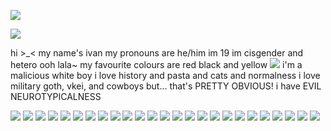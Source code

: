 ![](https://komarev.com/ghpvc/?username=craniotomy&color=red)

![](https://i.pinimg.com/originals/ad/86/1e/ad861e25cd5e28aec6b0896b43d644b2.gif)

hi >_< my name's ivan my pronouns are he/him im 19 im cisgender and hetero ooh lala~ my favourite colours are red black and yellow ![](https://r74n.com/pixelflags/png/country/germany.png) i'm a malicious white boy  i love history and pasta and cats and normalness i love military goth, vkei, and cowboys but... that's PRETTY OBVIOUS! i have EVIL NEUROTYPICALNESS

![](https://64.media.tumblr.com/b60f77930f2ec2c74cbba8511aaa1702/6f7f642be5f6d7a8-aa/s100x200/7bfddca6daab113b6e7f5142a2dc84cf0f1e0ad7.jpg) ![](https://64.media.tumblr.com/fee2d8e53ef7a1e23dd3b4a3f17c7ec4/86cd396632a5bfd3-3d/s100x200/16256a0051e3aebc9dc153cd455dfe515bba2ab5.pnj) ![](https://64.media.tumblr.com/927c992ab3abb7a390d8c4ce7c12eceb/8c49db604b0f3002-b5/s100x200/4be5f9cf95ee416dd2f7e89dd3cea35274ae73da.pnj) ![](https://pix.crd.co/assets/images/gallery13/c5490cca_original.png?v=95dd3781) ![](https://images-wixmp-ed30a86b8c4ca887773594c2.wixmp.com/f/3e9065b0-6e2c-4e94-8238-54ff72ba852c/d7jo8n8-c202d3a8-4772-4acd-a164-7539614e1d74.gif?token=eyJ0eXAiOiJKV1QiLCJhbGciOiJIUzI1NiJ9.eyJzdWIiOiJ1cm46YXBwOjdlMGQxODg5ODIyNjQzNzNhNWYwZDQxNWVhMGQyNmUwIiwiaXNzIjoidXJuOmFwcDo3ZTBkMTg4OTgyMjY0MzczYTVmMGQ0MTVlYTBkMjZlMCIsIm9iaiI6W1t7InBhdGgiOiJcL2ZcLzNlOTA2NWIwLTZlMmMtNGU5NC04MjM4LTU0ZmY3MmJhODUyY1wvZDdqbzhuOC1jMjAyZDNhOC00NzcyLTRhY2QtYTE2NC03NTM5NjE0ZTFkNzQuZ2lmIn1dXSwiYXVkIjpbInVybjpzZXJ2aWNlOmZpbGUuZG93bmxvYWQiXX0.XA7227F27wwIgHI9CMwp3dyxMkf5Juv-z7xYBJHsalY) ![](https://images-wixmp-ed30a86b8c4ca887773594c2.wixmp.com/f/7f43b8aa-363b-434c-bca1-ee6980e6987c/d5y05vr-5cb758eb-5359-41b9-8fd3-06ec443f6bae.gif?token=eyJ0eXAiOiJKV1QiLCJhbGciOiJIUzI1NiJ9.eyJzdWIiOiJ1cm46YXBwOjdlMGQxODg5ODIyNjQzNzNhNWYwZDQxNWVhMGQyNmUwIiwiaXNzIjoidXJuOmFwcDo3ZTBkMTg4OTgyMjY0MzczYTVmMGQ0MTVlYTBkMjZlMCIsIm9iaiI6W1t7InBhdGgiOiJcL2ZcLzdmNDNiOGFhLTM2M2ItNDM0Yy1iY2ExLWVlNjk4MGU2OTg3Y1wvZDV5MDV2ci01Y2I3NThlYi01MzU5LTQxYjktOGZkMy0wNmVjNDQzZjZiYWUuZ2lmIn1dXSwiYXVkIjpbInVybjpzZXJ2aWNlOmZpbGUuZG93bmxvYWQiXX0.DEQuMojlXEmqkz39Mhloc-W0GZcEmHZq4BgxEdzejhk) ![](https://images-wixmp-ed30a86b8c4ca887773594c2.wixmp.com/f/50d0e14d-47b5-420d-a9ac-00a7b7a67807/d63suh8-38cbebf4-860a-47e1-9c86-8aa9e57e00ff.gif?token=eyJ0eXAiOiJKV1QiLCJhbGciOiJIUzI1NiJ9.eyJzdWIiOiJ1cm46YXBwOjdlMGQxODg5ODIyNjQzNzNhNWYwZDQxNWVhMGQyNmUwIiwiaXNzIjoidXJuOmFwcDo3ZTBkMTg4OTgyMjY0MzczYTVmMGQ0MTVlYTBkMjZlMCIsIm9iaiI6W1t7InBhdGgiOiJcL2ZcLzUwZDBlMTRkLTQ3YjUtNDIwZC1hOWFjLTAwYTdiN2E2NzgwN1wvZDYzc3VoOC0zOGNiZWJmNC04NjBhLTQ3ZTEtOWM4Ni04YWE5ZTU3ZTAwZmYuZ2lmIn1dXSwiYXVkIjpbInVybjpzZXJ2aWNlOmZpbGUuZG93bmxvYWQiXX0.ySTizRoqN3Sapi1dx_-YPyUITPyEFFAjQaU5nVwTIRY) ![](https://images-wixmp-ed30a86b8c4ca887773594c2.wixmp.com/f/1263f136-1b6c-41f1-b97f-b8bc67bbf273/d7bqqmf-1d399f5f-da7d-4352-aeb8-dfe25d78dbe7.gif?token=eyJ0eXAiOiJKV1QiLCJhbGciOiJIUzI1NiJ9.eyJzdWIiOiJ1cm46YXBwOjdlMGQxODg5ODIyNjQzNzNhNWYwZDQxNWVhMGQyNmUwIiwiaXNzIjoidXJuOmFwcDo3ZTBkMTg4OTgyMjY0MzczYTVmMGQ0MTVlYTBkMjZlMCIsIm9iaiI6W1t7InBhdGgiOiJcL2ZcLzEyNjNmMTM2LTFiNmMtNDFmMS1iOTdmLWI4YmM2N2JiZjI3M1wvZDdicXFtZi0xZDM5OWY1Zi1kYTdkLTQzNTItYWViOC1kZmUyNWQ3OGRiZTcuZ2lmIn1dXSwiYXVkIjpbInVybjpzZXJ2aWNlOmZpbGUuZG93bmxvYWQiXX0.EdC-wv-gXpHTgwmcBsavqbC7u-nEFkjd7FFe3NFO4PQ) ![](https://images-wixmp-ed30a86b8c4ca887773594c2.wixmp.com/f/1263f136-1b6c-41f1-b97f-b8bc67bbf273/d748nuv-363be49a-ef4b-4487-992d-912180b7c9c0.gif?token=eyJ0eXAiOiJKV1QiLCJhbGciOiJIUzI1NiJ9.eyJzdWIiOiJ1cm46YXBwOjdlMGQxODg5ODIyNjQzNzNhNWYwZDQxNWVhMGQyNmUwIiwiaXNzIjoidXJuOmFwcDo3ZTBkMTg4OTgyMjY0MzczYTVmMGQ0MTVlYTBkMjZlMCIsIm9iaiI6W1t7InBhdGgiOiJcL2ZcLzEyNjNmMTM2LTFiNmMtNDFmMS1iOTdmLWI4YmM2N2JiZjI3M1wvZDc0OG51di0zNjNiZTQ5YS1lZjRiLTQ0ODctOTkyZC05MTIxODBiN2M5YzAuZ2lmIn1dXSwiYXVkIjpbInVybjpzZXJ2aWNlOmZpbGUuZG93bmxvYWQiXX0.UyfZRRdJq7hclBnAttGQ2x0NheUYpk9nIVlXnHWY-7E) ![](https://images-wixmp-ed30a86b8c4ca887773594c2.wixmp.com/f/9e5bf13d-9f09-4fa7-a12e-e83ab413b9d4/d2hkjye-c3a41b7b-326e-48d5-9a6c-73269ad6ccb9.gif?token=eyJ0eXAiOiJKV1QiLCJhbGciOiJIUzI1NiJ9.eyJzdWIiOiJ1cm46YXBwOjdlMGQxODg5ODIyNjQzNzNhNWYwZDQxNWVhMGQyNmUwIiwiaXNzIjoidXJuOmFwcDo3ZTBkMTg4OTgyMjY0MzczYTVmMGQ0MTVlYTBkMjZlMCIsIm9iaiI6W1t7InBhdGgiOiJcL2ZcLzllNWJmMTNkLTlmMDktNGZhNy1hMTJlLWU4M2FiNDEzYjlkNFwvZDJoa2p5ZS1jM2E0MWI3Yi0zMjZlLTQ4ZDUtOWE2Yy03MzI2OWFkNmNjYjkuZ2lmIn1dXSwiYXVkIjpbInVybjpzZXJ2aWNlOmZpbGUuZG93bmxvYWQiXX0.RM_SYKEeyoxdMyXM-E6DDmDJn0uOnQjF6RQugUrV-HI) ![](https://64.media.tumblr.com/e701dd416d88e7e732d009ce1d111734/7d5a2a14759b80c8-bd/s100x200/17612268d623383a7ff33c1efff4d2956432596a.gifv) ![](https://64.media.tumblr.com/c03ecb317d0111b00c2a1d2f4c3c37c7/4229c8f5c4353e75-48/s100x200/10eaa67003dbe41bad75d075388722e4a447b5b2.pnj) ![](https://64.media.tumblr.com/dc79ee812d38c4e6c18a250730a5e6d1/6173a3cfef3c902a-20/s100x200/25982c92beb6318166c1c36b9e78c868aea55fad.pnj) ![](https://images-wixmp-ed30a86b8c4ca887773594c2.wixmp.com/f/1263f136-1b6c-41f1-b97f-b8bc67bbf273/d7gyhyg-1e387dd7-d480-4f80-8c3b-fbe96d5f1c1e.gif?token=eyJ0eXAiOiJKV1QiLCJhbGciOiJIUzI1NiJ9.eyJzdWIiOiJ1cm46YXBwOjdlMGQxODg5ODIyNjQzNzNhNWYwZDQxNWVhMGQyNmUwIiwiaXNzIjoidXJuOmFwcDo3ZTBkMTg4OTgyMjY0MzczYTVmMGQ0MTVlYTBkMjZlMCIsIm9iaiI6W1t7InBhdGgiOiJcL2ZcLzEyNjNmMTM2LTFiNmMtNDFmMS1iOTdmLWI4YmM2N2JiZjI3M1wvZDdneWh5Zy0xZTM4N2RkNy1kNDgwLTRmODAtOGMzYi1mYmU5NmQ1ZjFjMWUuZ2lmIn1dXSwiYXVkIjpbInVybjpzZXJ2aWNlOmZpbGUuZG93bmxvYWQiXX0.tz7PIGPNZ7xCKDv4jozpBLlBGNq9Q88JuhO1YLtiC4g) ![](https://i.postimg.cc/9F3P2GG0/d7ghygk-d243206a-e259-4998-81db-3e3292f72d17.gif) ![](https://i.postimg.cc/QVLFrkw3/d2fk5iy-889c58dd-8a3b-4c5b-998e-d461380c61b1.gif) ![](https://i.postimg.cc/wMDmMGhv/d20hu0b-90df362f-f885-477b-8254-4417d9e54c58.gif) ![](https://64.media.tumblr.com/3fdc2ac90ba1de2df675344a81919b1b/6173a3cfef3c902a-09/s100x200/5744c96f25c048b351bc01aea24244223440df17.gifv) ![](https://64.media.tumblr.com/beb14c76e16fe8ad04788729c8ea95fb/6173a3cfef3c902a-e9/s250x400/2bf76d25b51b03ee95f123c10b82fa557b298b21.gifv) ![](https://files.catbox.moe/gbg1ki.png) ![](https://files.catbox.moe/s14ym7.png) ![](https://files.catbox.moe/ygto4a.png) ![](https://files.catbox.moe/bo6gop.png) ![](https://files.catbox.moe/rpp12f.png) ![](https://files.catbox.moe/0vql7c.png)
